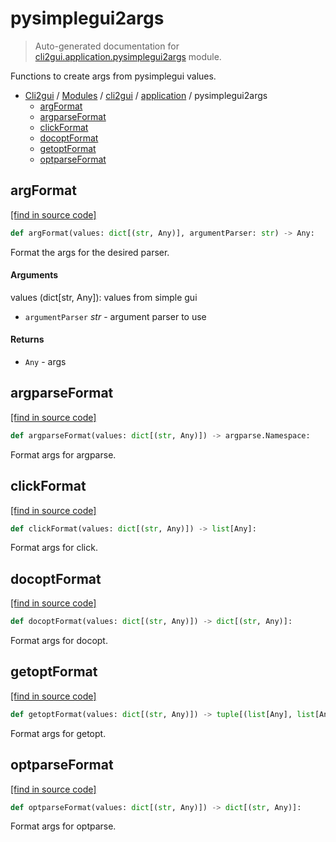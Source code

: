 # pysimplegui2args

> Auto-generated documentation for [cli2gui.application.pysimplegui2args](../../../cli2gui/application/pysimplegui2args.py) module.

Functions to create args from pysimplegui values.

- [Cli2gui](../../README.md#cli2gui-index) / [Modules](../../README.md#cli2gui-modules) / [cli2gui](../index.md#cli2gui) / [application](index.md#application) / pysimplegui2args
    - [argFormat](#argformat)
    - [argparseFormat](#argparseformat)
    - [clickFormat](#clickformat)
    - [docoptFormat](#docoptformat)
    - [getoptFormat](#getoptformat)
    - [optparseFormat](#optparseformat)

## argFormat

[[find in source code]](../../../cli2gui/application/pysimplegui2args.py#L54)

```python
def argFormat(values: dict[(str, Any)], argumentParser: str) -> Any:
```

Format the args for the desired parser.

#### Arguments

values (dict[str, Any]): values from simple gui
- `argumentParser` *str* - argument parser to use

#### Returns

- `Any` - args

## argparseFormat

[[find in source code]](../../../cli2gui/application/pysimplegui2args.py#L9)

```python
def argparseFormat(values: dict[(str, Any)]) -> argparse.Namespace:
```

Format args for argparse.

## clickFormat

[[find in source code]](../../../cli2gui/application/pysimplegui2args.py#L45)

```python
def clickFormat(values: dict[(str, Any)]) -> list[Any]:
```

Format args for click.

## docoptFormat

[[find in source code]](../../../cli2gui/application/pysimplegui2args.py#L35)

```python
def docoptFormat(values: dict[(str, Any)]) -> dict[(str, Any)]:
```

Format args for docopt.

## getoptFormat

[[find in source code]](../../../cli2gui/application/pysimplegui2args.py#L30)

```python
def getoptFormat(values: dict[(str, Any)]) -> tuple[(list[Any], list[Any])]:
```

Format args for getopt.

## optparseFormat

[[find in source code]](../../../cli2gui/application/pysimplegui2args.py#L22)

```python
def optparseFormat(values: dict[(str, Any)]) -> dict[(str, Any)]:
```

Format args for optparse.
